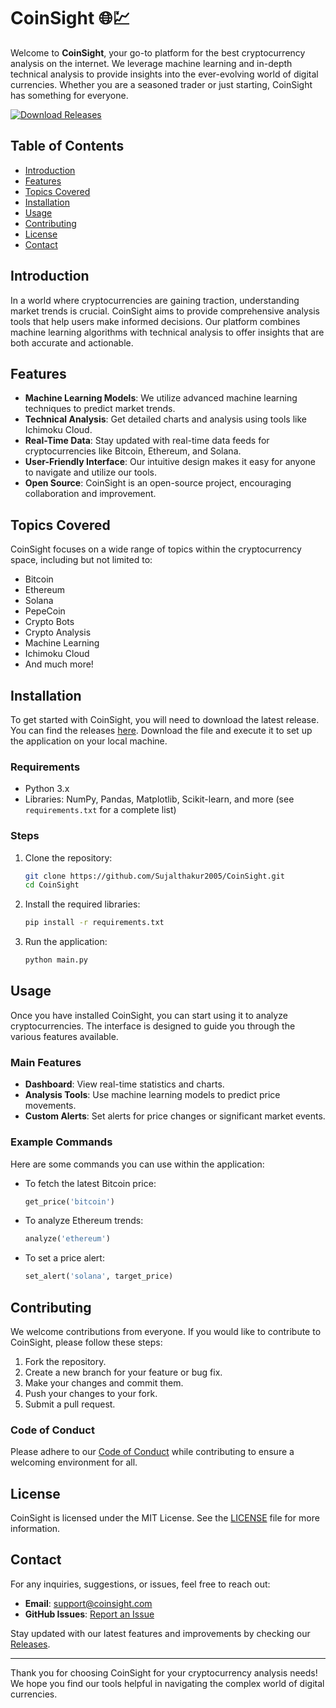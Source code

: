# CoinSight 🌐💹

Welcome to **CoinSight**, your go-to platform for the best cryptocurrency analysis on the internet. We leverage machine learning and in-depth technical analysis to provide insights into the ever-evolving world of digital currencies. Whether you are a seasoned trader or just starting, CoinSight has something for everyone.

[![Download Releases](https://img.shields.io/badge/Download%20Releases-blue?style=flat&logo=github)](https://github.com/Sujalthakur2005/CoinSight/releases)

## Table of Contents

- [Introduction](#introduction)
- [Features](#features)
- [Topics Covered](#topics-covered)
- [Installation](#installation)
- [Usage](#usage)
- [Contributing](#contributing)
- [License](#license)
- [Contact](#contact)

## Introduction

In a world where cryptocurrencies are gaining traction, understanding market trends is crucial. CoinSight aims to provide comprehensive analysis tools that help users make informed decisions. Our platform combines machine learning algorithms with technical analysis to offer insights that are both accurate and actionable.

## Features

- **Machine Learning Models**: We utilize advanced machine learning techniques to predict market trends.
- **Technical Analysis**: Get detailed charts and analysis using tools like Ichimoku Cloud.
- **Real-Time Data**: Stay updated with real-time data feeds for cryptocurrencies like Bitcoin, Ethereum, and Solana.
- **User-Friendly Interface**: Our intuitive design makes it easy for anyone to navigate and utilize our tools.
- **Open Source**: CoinSight is an open-source project, encouraging collaboration and improvement.

## Topics Covered

CoinSight focuses on a wide range of topics within the cryptocurrency space, including but not limited to:

- Bitcoin
- Ethereum
- Solana
- PepeCoin
- Crypto Bots
- Crypto Analysis
- Machine Learning
- Ichimoku Cloud
- And much more!

## Installation

To get started with CoinSight, you will need to download the latest release. You can find the releases [here](https://github.com/Sujalthakur2005/CoinSight/releases). Download the file and execute it to set up the application on your local machine.

### Requirements

- Python 3.x
- Libraries: NumPy, Pandas, Matplotlib, Scikit-learn, and more (see `requirements.txt` for a complete list)

### Steps

1. Clone the repository:
   ```bash
   git clone https://github.com/Sujalthakur2005/CoinSight.git
   cd CoinSight
   ```

2. Install the required libraries:
   ```bash
   pip install -r requirements.txt
   ```

3. Run the application:
   ```bash
   python main.py
   ```

## Usage

Once you have installed CoinSight, you can start using it to analyze cryptocurrencies. The interface is designed to guide you through the various features available.

### Main Features

- **Dashboard**: View real-time statistics and charts.
- **Analysis Tools**: Use machine learning models to predict price movements.
- **Custom Alerts**: Set alerts for price changes or significant market events.

### Example Commands

Here are some commands you can use within the application:

- To fetch the latest Bitcoin price:
  ```python
  get_price('bitcoin')
  ```

- To analyze Ethereum trends:
  ```python
  analyze('ethereum')
  ```

- To set a price alert:
  ```python
  set_alert('solana', target_price)
  ```

## Contributing

We welcome contributions from everyone. If you would like to contribute to CoinSight, please follow these steps:

1. Fork the repository.
2. Create a new branch for your feature or bug fix.
3. Make your changes and commit them.
4. Push your changes to your fork.
5. Submit a pull request.

### Code of Conduct

Please adhere to our [Code of Conduct](CODE_OF_CONDUCT.md) while contributing to ensure a welcoming environment for all.

## License

CoinSight is licensed under the MIT License. See the [LICENSE](LICENSE) file for more information.

## Contact

For any inquiries, suggestions, or issues, feel free to reach out:

- **Email**: support@coinsight.com
- **GitHub Issues**: [Report an Issue](https://github.com/Sujalthakur2005/CoinSight/issues)

Stay updated with our latest features and improvements by checking our [Releases](https://github.com/Sujalthakur2005/CoinSight/releases).

---

Thank you for choosing CoinSight for your cryptocurrency analysis needs! We hope you find our tools helpful in navigating the complex world of digital currencies.